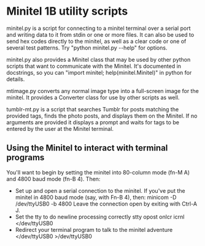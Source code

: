 Minitel 1B utility scripts
==========================

minitel.py is a script for connecting to a minitel terminal over a serial port and writing data to it from stdin or one or more files. It can also be used to send hex codes directly to the minitel, as well as a clear code or one of several test patterns. Try "python minitel.py --help" for options.

minitel.py also provides a Minitel class that may be used by other python scripts that want to communicate with the Minitel. It's documented in docstrings, so you can "import minitel; help(minitel.Minitel)" in python for details.

mtimage.py converts any normal image type into a full-screen image for the minitel. It provides a Converter class for use by other scripts as well.

tumblr-mt.py is a script that searches Tumblr for posts matching the provided tags, finds the photo posts, and displays them on the Minitel. If no arguments are provided it displays a prompt and waits for tags to be entered by the user at the Minitel terminal.

Using the Minitel to interact with terminal programs
----------------------------------------------------

You'll want to begin by setting the minitel into 80-column mode (fn-M A) and 4800 baud mode (fn-B 4). Then:

* Set up and open a serial connection to the minitel. If you've put the minitel in 4800 baud mode (say, with Fn-B 4), then:
  minicom -D /dev/ttyUSB0 -b 4800
Leave the connection open by exiting with Ctrl-A J.
* Set the tty to do newline processing correctly
  stty opost onlcr icrnl </dev/ttyUSB0
* Redirect your terminal program to talk to the minitel
  adventure </dev/ttyUSB0 >/dev/ttyUSB0
